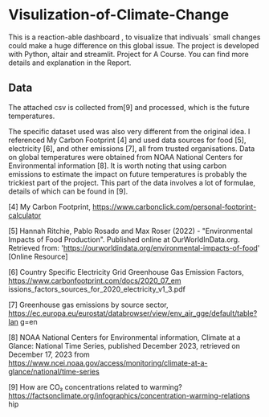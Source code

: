 # Visulization-of-Climate-Change
This is a reaction-able dashboard , to visualize that indivuals` small changes could make a huge difference on this global issue. The project is developed with Python, altair and streamlit. Project for A Course.
You can find more details and explanation in the Report.
## Data
The attached csv is collected from[9] and processed, which is the future temperatures.

The specific dataset used was also very different from the original idea. I referenced My Carbon Footprint [4] and used data
sources for food [5], electricity [6], and other emissions [7], all from trusted organisations. Data on global temperatures were
obtained from NOAA National Centers for Environmental information [8].
It is worth noting that using carbon emissions to estimate the impact on future temperatures is probably the trickiest part of
the project. This part of the data involves a lot of formulae, details of which can be found in [9].

[4] My Carbon Footprint, https://www.carbonclick.com/personal-footprint-calculator

[5] Hannah Ritchie, Pablo Rosado and Max Roser (2022) - "Environmental Impacts of Food Production". Published online at
OurWorldInData.org. Retrieved from: 'https://ourworldindata.org/environmental-impacts-of-food' [Online Resource]

[6] Country Specific Electricity Grid Greenhouse Gas Emission Factors, https://www.carbonfootprint.com/docs/2020_07_em
issions_factors_sources_for_2020_electricity_v1_3.pdf

[7] Greenhouse gas emissions by source sector, https://ec.europa.eu/eurostat/databrowser/view/env_air_gge/default/table?lan
g=en

[8] NOAA National Centers for Environmental information, Climate at a Glance: National Time Series, published December
2023, retrieved on December 17, 2023 from https://www.ncei.noaa.gov/access/monitoring/climate-at-a-glance/national/time-series

[9] How are CO₂ concentrations related to warming? https://factsonclimate.org/infographics/concentration-warming-relations
hip

